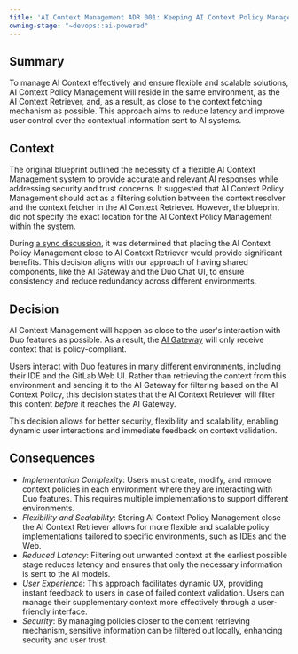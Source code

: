 ```yaml
---
title: 'AI Context Management ADR 001: Keeping AI Context Policy Management close to AI Context Retriever'
owning-stage: "~devops::ai-powered"
---
```


## Summary

To manage AI Context effectively and ensure flexible and scalable solutions, AI Context Policy Management will reside in the
same environment, as the AI Context Retriever, and, as a result, as close to the context fetching mechanism as possible. This
approach aims to reduce latency and improve user control over the contextual information sent to AI systems.

## Context

The original blueprint outlined the necessity of a flexible AI Context Management system to provide accurate and relevant
AI responses while addressing security and trust concerns. It suggested that AI Context Policy Management should act as
a filtering solution between the context resolver and the context fetcher in the AI Context Retriever. However, the
blueprint did not specify the exact location for the AI Context Policy Management within the system.

During [a sync discussion](https://gitlab.com/gitlab-org/gitlab/-/merge_requests/155707#note_1978675445), it was determined
that placing the AI Context Policy Management close to AI Context Retriever would provide significant benefits. This decision
aligns with our approach of having shared components, like the AI Gateway and the Duo Chat UI, to ensure consistency and reduce
redundancy across different environments.

## Decision

AI Context Management will happen as close to the user's interaction with Duo features as possible. As a result, the [AI Gateway](https://gitlab.com/gitlab-org/modelops/applied-ml/code-suggestions/ai-assist) will only receive context that is policy-compliant.

Users interact with Duo features in many different environments, including their IDE and the GitLab Web UI. Rather than retrieving the context from this environment and sending it to the AI Gateway for filtering based on the AI Context Policy, this decision states that the AI Context Retriever will filter this content *before* it reaches the AI Gateway.

This decision allows for better security, flexibility and scalability, enabling dynamic user interactions and immediate feedback on context validation.

## Consequences

- *Implementation Complexity*: Users must create, modify, and remove context policies in each environment where they are
interacting with Duo features. This requires multiple implementations to support different environments.
- *Flexibility and Scalability*: Storing AI Context Policy Management close the AI Context Retriever allows for more flexible
and scalable policy implementations tailored to specific environments, such as IDEs and the Web.
- *Reduced Latency*: Filtering out unwanted context at the earliest possible stage reduces latency and ensures that only
the necessary information is sent to the AI models.
- *User Experience*: This approach facilitates dynamic UX, providing instant feedback to users in case of failed context
validation. Users can manage their supplementary context more effectively through a user-friendly interface.
- *Security*: By managing policies closer to the content retrieving mechanism, sensitive information can be filtered out
locally, enhancing security and user trust.
